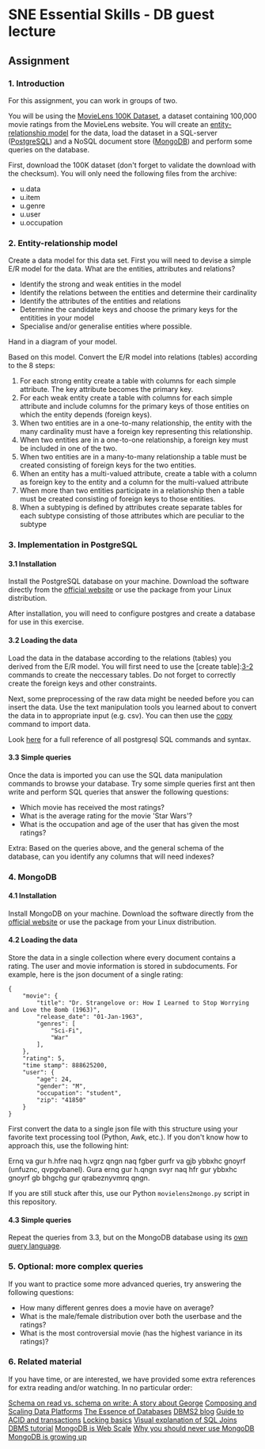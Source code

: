 # SNE Essential Skills - DB guest lecture

## Assignment

### 1. Introduction

For this assignment, you can work in groups of two.

You will be using the [MovieLens 100K Dataset][1-1], a dataset containing
100,000 movie ratings from the MovieLens website. You will create an
[entity-relationship model][1-2] for the data, load the dataset in a SQL-server
([PostgreSQL][1-3]) and a NoSQL document store ([MongoDB][1-4]) and perform
some queries on the database.

First, download the 100K dataset (don't forget to validate the download with
the checksum). You will only need the following files from the archive:

 - u.data
 - u.item
 - u.genre
 - u.user
 - u.occupation

[1-1]: http://grouplens.org/datasets/movielens/100k/
[1-2]: https://en.wikipedia.org/wiki/Entity%E2%80%93relationship_model
[1-3]: http://www.postgresql.org
[1-4]: https://www.mongodb.org

### 2. Entity-relationship model

Create a data model for this data set. First you will need to devise a simple  E/R model for the data. What are the entities, attributes and relations? 
- Identify the strong and weak entities in the model
- Identify the relations between the entities and determine their cardinality
- Identify the attributes of the entities and relations
- Determine the candidate keys and choose the primary keys for the entitities in your model
- Specialise and/or generalise entities where possible.

Hand in a diagram of your model. 

Based on this model. Convert the E/R model into relations (tables) according to the 8 steps:

1. For each strong entity create a table with columns for each simple attribute. The key attribute becomes the primary key.
2. For each weak entity create a table with columns for each simple attribute and include columns for the primary keys of those entities on which the entity depends (foreign keys).
3. When two entities are in a one-to-many relationship, the entity with the many cardinality must have a foreign key representing this relationship.
4. When two entities are in a one-to-one relationship, a foreign key must be included in one of the two.
5. When two entities are in a many-to-many relationship a table must be created consisting of foreign keys for the two entities.
6. When an entity has a multi-valued attribute, create a table with a column as foreign key to the entity and a column for the multi-valued attribute
7. When more than two entities participate in a relationship then a table must be created consisting of foreign keys to those entities.
8. When a subtyping is defined by attributes create separate tables for each subtype consisting of those attributes which are peculiar to the subtype

### 3. Implementation in PostgreSQL

#### 3.1 Installation

Install the PostgreSQL database on your machine. Download the software directly
from the [official website][3-1] or use the package from your Linux
distribution.

After installation, you will need to configure postgres and create a database for use in this exercise. 

[3-1]: http://www.postgresql.org/download/

#### 3.2 Loading the data

Load the data in the database according to the relations (tables) you derived from the E/R model. You will first need to use the [create table]:[3-2] commands to create the neccessary tables. Do not forget to correctly create the foreign keys and other constraints. 

Next, some preprocessing of the raw data might be needed before you can insert the data. Use the text manipulation tools you learned about to convert the data in to appropriate input (e.g. csv). You can then use the [copy][3-3] command to import data.

Look [here][3-4] for a full reference of all postgresql SQL commands and syntax.

[3-2]: http://www.postgresql.org/docs/current/static/sql-createtable.html
[3-3]: http://www.postgresql.org/docs/current/interactive/sql-copy.html
[3-4]: http://www.postgresql.org/docs/current/static/sql-commands.html

#### 3.3 Simple queries
Once the data is imported you can use the SQL data manipulation commands to browse your database. Try some simple queries first ant then write and perform SQL queries that answer the following questions:

 - Which movie has received the most ratings?
 - What is the average rating for the movie 'Star Wars'?
 - What is the occupation and age of the user that has given the most ratings?

Extra: Based on the queries above, and the general schema of the database, can you identify any columns that will need indexes?

### 4. MongoDB

#### 4.1 Installation

Install MongoDB on your machine. Download the software directly from the
[official website][4-1] or use the package from your Linux distribution.

[4-1]: https://www.mongodb.org/downloads

#### 4.2 Loading the data

Store the data in a single collection where every document contains a rating.
The user and movie information is stored in subdocuments. For example, here is
the json document of a single rating:

    {
        "movie": {
            "title": "Dr. Strangelove or: How I Learned to Stop Worrying and Love the Bomb (1963)",
            "release_date": "01-Jan-1963",
            "genres": [
                "Sci-Fi",
                "War"
            ],
        },
        "rating": 5,
        "time stamp": 888625200,
        "user": {
            "age": 24,
            "gender": "M",
            "occupation": "student",
            "zip": "41850"
        }
    }

First convert the data to a single json file with this structure using your
favorite text processing tool (Python, Awk, etc.). If you don't know how to
approach this, use the following hint:

Ernq va gur h.hfre naq h.vgrz qngn naq fgber gurfr va gjb ybbxhc gnoyrf
(unfuznc, qvpgvbanel). Gura ernq gur h.qngn svyr naq hfr gur ybbxhc gnoyrf gb
bhgchg gur qrabeznyvmrq qngn.

If you are still stuck after this, use our Python `movielens2mongo.py` script
in this repository.

#### 4.3 Simple queries

Repeat the queries from 3.3, but on the MongoDB database using its [own query
language][4-1].

[4-1]: http://docs.mongodb.org/manual/tutorial/query-documents/

### 5. Optional: more complex queries

If you want to practice some more advanced queries, try answering the following
questions:

 - How many different genres does a movie have on average?
 - What is the male/female distribution over both the userbase and the ratings?
 - What is the most controversial movie (has the highest variance in its
   ratings)?

### 6. Related material

If you have time, or are interested, we have provided some extra references for extra reading and/or watching. In no particular order:

[Schema on read vs. schema on write: A story about George][6-1]
[Composing and Scaling Data Platforms][6-1]
[The Essence of Databases][6-3]
[DBMS2 blog][6-4]
[Guide to ACID and transactions][6-5]
[Locking basics][6-6]
[Visual explanation of SQL Joins][6-7]
[DBMS tutorial][6-8]
[MongoDB is Web Scale][6-9]
[Why you should never use MongoDB][6-10]
[MongoDB is growing up][6-11]

[6-1]: http://www.benstopford.com/2012/06/03/a-story-about-george/
[6-2]: http://www.benstopford.com/2015/04/28/elements-of-scale-composing-and-scaling-data-platforms/
[6-3]: http://dl.acm.org/citation.cfm?id=274800
[6-4]:http://www.dbms2.com
[6-5]:http://vladmihalcea.com/2014/01/05/a-beginners-guide-to-acid-and-database-transactions/
[6-6]:http://vladmihalcea.com/2014/09/14/a-beginners-guide-to-database-locking-and-the-lost-update-phenomena/
[6-7]:http://blog.codinghorror.com/a-visual-explanation-of-sql-joins/
[6-8]:http://www.tutorialspoint.com/dbms/index.htm
[6-9]:https://www.youtube.com/watch?v=b2F-DItXtZs
[6-10]:http://www.sarahmei.com/blog/2013/11/11/why-you-should-never-use-mongodb/
[6-11]: http://www.dbms2.com/2014/04/17/mongodb-is-growing-up/

